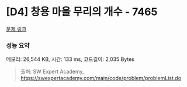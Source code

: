 # [D4] 창용 마을 무리의 개수 - 7465 

[문제 링크](https://swexpertacademy.com/main/code/problem/problemDetail.do?contestProbId=AWngfZVa9XwDFAQU) 

### 성능 요약

메모리: 26,544 KB, 시간: 133 ms, 코드길이: 2,035 Bytes



> 출처: SW Expert Academy, https://swexpertacademy.com/main/code/problem/problemList.do